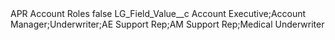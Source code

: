 <?xml version="1.0" encoding="UTF-8"?>
<CustomMetadata xmlns="http://soap.sforce.com/2006/04/metadata" xmlns:xsi="http://www.w3.org/2001/XMLSchema-instance" xmlns:xsd="http://www.w3.org/2001/XMLSchema">
    <label>APR Account Roles</label>
    <protected>false</protected>
    <values>
        <field>LG_Field_Value__c</field>
        <value xsi:type="xsd:string">Account Executive;Account Manager;Underwriter;AE Support Rep;AM Support Rep;Medical Underwriter</value>
    </values>
</CustomMetadata>
